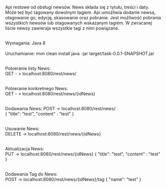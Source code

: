 Api restowe od obsługi newsów. News składa się z tytułu, treści i daty. Może też być tagowany dowolnym tagiem.
Api umożliwia dodanie newsa, otagowanie go, edycję, skasowanie oraz pobranie. Jest możliwość pobrania wszystkich newsów lub otagowanych wskazanym tagiem. W zwracanej liście newsy zawieraja wszystkie tagi z nimi powiązane. <br /> <br />

Wymagania: Java 8 <br />  
Uruchamianie: mvn clean install java -jar target/task-0.0.1-SNAPSHOT.jar  <br /><br />

Pobieranie listy News: <br /> 
GET - > localhost:8080/rest/news/  <br /><br />


Pobieranie konkretnego News: <br />
GET - > localhost:8080/rest/news/{idNews}  <br /><br />

Dodawania News: POST -> localhost:8080/rest/news/ <br />
{ "title": "test", "content" : "test" }  <br /><br />

Usuwanie News:  <br />
DELETE -> localhost:8080/rest/news/{idNews}  <br /> <br />


Aktualizacja News: <br />
PUT -> localhost:8080/rest/news/{idNews} 
{ "title": "test", "content" : "test" }  <br /><br />

Dodawania Tag do News: <br />
POST -> localhost:8080/rest/news/{idNews}/tag { "name": "test" }
